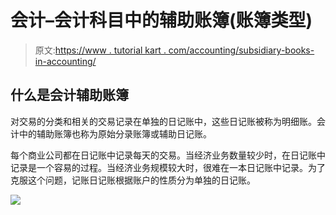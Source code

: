 # 会计–会计科目中的辅助账簿(账簿类型)

> 原文:[https://www . tutorial kart . com/accounting/subsidiary-books-in-accounting/](https://www.tutorialkart.com/accounting/subsidiary-books-in-accounting/)

## 什么是会计辅助账簿

对交易的分类和相关的交易记录在单独的日记账中，这些日记账被称为明细账。会计中的辅助账簿也称为原始分录账簿或辅助日记账。

每个商业公司都在日记账中记录每天的交易。当经济业务数量较少时，在日记账中记录是一个容易的过程。当经济业务规模较大时，很难在一本日记账中记录。为了克服这个问题，记账日记账根据账户的性质分为单独的日记账。

[![](../Images/925da31b32d6bc3827932f6c8afb11bb.png)](https://www.tutorialkart.com/)